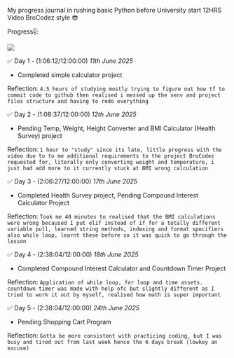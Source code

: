 My progress journal in rushing basic Python before University start 12HRS Video BroCodez style 😎

Progress🎚️: 

![](https://geps.dev/progress/16)

✅ Day 1 - (1:06:12/12:00:00) *11th June 2025*
 - Completed simple calculator project

Reflection:  `4.5 hours of studying mostly trying to figure out how tf to commit code to github then realised i messed up the venv and project files structure and having to redo everything`

✅ Day 2 - (1:08:37/12:00:00) *12th June 2025*
 - Pending Temp, Weight, Height Converter and BMI Calculator (Health Survey) project

Reflection:  `1 hour to "study" since its late, little progress with the video due to to me additional requirements to the project BroCodez requested for, literally only converting weight and temperature, i just had add more to it currently stuck at BMI wrong calculation`

✅ Day 3 - (2:06:27/12:00:00) *17th June 2025*
 - Completed Health Survey project, Pending Compound Interest Calculator Project

Reflection:  `Took me 40 minutes to realised that the BMI calculations were wrong becaused I put elif instead of if for a totally different variable pull, learned string methods, indexing and format specifiers also while loop, learnt these before so it was quick to go through the lesson`

✅ Day 4 - (2:38:04/12:00:00) *18th June 2025*
 - Completed Compound Interest Calculator and Countdown Timer Project

Reflection:  `Application of while loop, for loop and time assets. countdown timer was made with help ofc but slightly different as I tried to work it out by myself, realised how math is super important`

✅ Day 5 - (2:38:04/12:00:00) *24th June 2025*
 - Pending Shopping Cart Program

Reflection:  `Gotta be more consistent with practicing coding, but I was busy and tired out from last week hence the 6 days break (lowkey an excuse)`